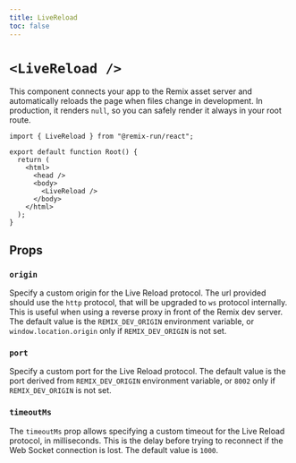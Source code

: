 ```yaml
---
title: LiveReload
toc: false
---
```


# `<LiveReload />`

This component connects your app to the Remix asset server and automatically reloads the page when files change in development. In production, it renders `null`, so you can safely render it always in your root route.

```tsx filename=app/root.tsx lines=[8]
import { LiveReload } from "@remix-run/react";

export default function Root() {
  return (
    <html>
      <head />
      <body>
        <LiveReload />
      </body>
    </html>
  );
}
```

## Props

### `origin`

Specify a custom origin for the Live Reload protocol. The url provided should use the `http` protocol, that will be upgraded to `ws` protocol internally. This is useful when using a reverse proxy in front of the Remix dev server. The default value is the `REMIX_DEV_ORIGIN` environment variable, or `window.location.origin` only if `REMIX_DEV_ORIGIN` is not set.


### `port`

Specify a custom port for the Live Reload protocol. The default value is the port derived from `REMIX_DEV_ORIGIN` environment variable, or `8002` only if `REMIX_DEV_ORIGIN` is not set.


### `timeoutMs`

The `timeoutMs` prop allows specifying a custom timeout for the Live Reload protocol, in milliseconds. This is the delay before trying to reconnect if the Web Socket connection is lost. The default value is `1000`.